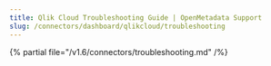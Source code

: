 ```yaml
---
title: Qlik Cloud Troubleshooting Guide | OpenMetadata Support
slug: /connectors/dashboard/qlikcloud/troubleshooting
---
```


{% partial file="/v1.6/connectors/troubleshooting.md" /%}
